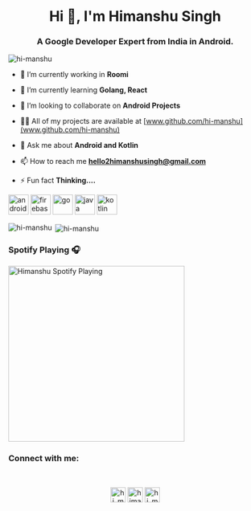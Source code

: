 <h1 align="center">Hi 👋, I'm Himanshu Singh</h1>
<h3 align="center">A Google Developer Expert from India in Android.</h3>

<p align="left"> <img src="https://komarev.com/ghpvc/?username=hi-manshu" alt="hi-manshu" /> </p>

- 🔭 I’m currently working in **Roomi**

- 🌱 I’m currently learning **Golang, React**

- 👯 I’m looking to collaborate on **Android Projects**

- 👨‍💻 All of my projects are available at [www.github.com/hi-manshu](www.github.com/hi-manshu)

- 💬 Ask me about **Android and Kotlin**

- 📫 How to reach me **hello2himanshusingh@gmail.com**

- ⚡ Fun fact **Thinking....**

<p align="left"><img src="https://devicons.github.io/devicon/devicon.git/icons/android/android-original-wordmark.svg" alt="android" width="40" height="40"/> <img src="https://www.vectorlogo.zone/logos/firebase/firebase-icon.svg" alt="firebase" width="40" height="40"/> <img src="https://devicons.github.io/devicon/devicon.git/icons/go/go-original.svg" alt="go" width="40" height="40"/> <img src="https://devicons.github.io/devicon/devicon.git/icons/java/java-original-wordmark.svg" alt="java" width="40" height="40"/> <img src="https://www.vectorlogo.zone/logos/kotlinlang/kotlinlang-icon.svg" alt="kotlin" width="40" height="40"/></p>

<p><img align="left" src="https://github-readme-stats.vercel.app/api/top-langs/?username=hi-manshu&layout=compact" alt="hi-manshu" /></p>

<p>&nbsp;<img align="center" src="https://github-readme-stats.vercel.app/api?username=hi-manshu&show_icons=true" alt="hi-manshu" /></p>

### Spotify Playing 🎧
[<img src="https://now-playing-codestackr.vercel.app/api/spotify-playing" alt="Himanshu Spotify Playing" width="350" />](https://open.spotify.com/user/31t7jd7f3blxufj3yjmqspqucrcu)

### Connect with me:

<br />
<p align="center">
<a href="https://twitter.com/hi_man_shoe" target="blank"><img align="center" src="https://cdn.jsdelivr.net/npm/simple-icons@3.0.1/icons/twitter.svg" alt="hi_man_shoe" height="30" width="30" /></a>
<a href="https://linkedin.com/in/himanshoe-singh" target="blank"><img align="center" src="https://cdn.jsdelivr.net/npm/simple-icons@3.0.1/icons/linkedin.svg" alt="himanshoe-singh" height="30" width="30" /></a>
<a href="https://instagram.com/hi_man_shoe" target="blank"><img align="center" src="https://cdn.jsdelivr.net/npm/simple-icons@3.0.1/icons/instagram.svg" alt="hi_man_shoe" height="30" width="30" /></a>
</p>
